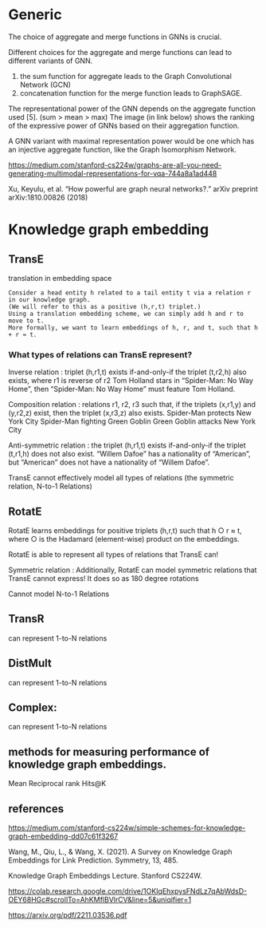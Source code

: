 
# Generic

The choice of aggregate and merge functions in GNNs is crucial.

Different choices for the aggregate and merge functions can lead to different variants of GNN. 
1. the sum function for aggregate leads to the Graph Convolutional Network (GCN) 
2. concatenation function for the merge function leads to GraphSAGE.

The representational power of the GNN depends on the aggregate function used [5]. (sum > mean > max)
The image (in link below) shows the ranking of the expressive power of GNNs based on their aggregation function.

A GNN variant with maximal representation power would be one which has an injective aggregate function, like the Graph Isomorphism Network.

https://medium.com/stanford-cs224w/graphs-are-all-you-need-generating-multimodal-representations-for-vqa-744a8a1ad448

Xu, Keyulu, et al. “How powerful are graph neural networks?.” arXiv preprint arXiv:1810.00826 (2018)

# Knowledge graph embedding


## TransE

translation in embedding space

```
Consider a head entity h related to a tail entity t via a relation r in our knowledge graph. 
(We will refer to this as a positive (h,r,t) triplet.) 
Using a translation embedding scheme, we can simply add h and r to move to t. 
More formally, we want to learn embeddings of h, r, and t, such that h + r ≈ t.
```

### What types of relations can TransE represent?


Inverse relation :  triplet (h,r1,t) exists if-and-only-if the triplet (t,r2,h) also exists, where r1 is reverse of r2
Tom Holland stars in “Spider-Man: No Way Home”, then “Spider-Man: No Way Home” must feature Tom Holland.

Composition relation : relations r1, r2, r3 such that, if the triplets (x,r1,y) and (y,r2,z) exist, then the triplet (x,r3,z) also exists.
Spider-Man protects New York City 
Spider-Man fighting Green Goblin
Green Goblin attacks New York City

Anti-symmetric relation : the triplet (h,r1,t) exists if-and-only-if the triplet (t,r1,h) does not also exist.
“Willem Dafoe” has a nationality of “American”, but “American” does not have a nationality of “Willem Dafoe”.

TransE cannot effectively model all types of relations (the symmetric relation, N-to-1 Relations)

## RotatE

RotatE learns embeddings for positive triplets (h,r,t) such that h ○ r ≈ t, where ○ is the Hadamard (element-wise) product on the embeddings.

RotatE is able to represent all types of relations that TransE can!

Symmetric relation : Additionally, RotatE can model symmetric relations that TransE cannot express! It does so as 180 degree rotations

Cannot model N-to-1 Relations

## TransR

can represent 1-to-N relations


## DistMult

can represent 1-to-N relations


## Complex:

can represent 1-to-N relations
   
## methods for measuring performance of knowledge graph embeddings. 

Mean Reciprocal rank
Hits@K

## references
 
https://medium.com/stanford-cs224w/simple-schemes-for-knowledge-graph-embedding-dd07c61f3267

Wang, M., Qiu, L., & Wang, X. (2021). A Survey on Knowledge Graph Embeddings for Link Prediction. Symmetry, 13, 485.

Knowledge Graph Embeddings Lecture. Stanford CS224W.

https://colab.research.google.com/drive/1OKIqEhxpysFNdLz7qAbWdsD-OEY68HGc#scrollTo=AhKMflBVlrCV&line=5&uniqifier=1

https://arxiv.org/pdf/2211.03536.pdf
